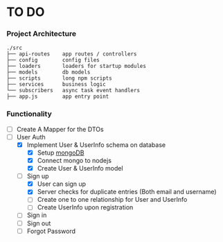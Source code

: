 # TO DO

### Project Architecture

```
./src
├── api-routes    app routes / controllers
├── config        config files
├── loaders       loaders for startup modules 
├── models        db models
├── scripts       long npm scripts
├── services      business logic
└── subscribers   async task event handlers
├── app.js        app entry point
```

### Functionality
- [ ] Create A Mapper for the DTOs
- [ ] User Auth
  - [x] Implement User & UserInfo schema on database
    - [x] Setup [mongoDB](https://www.mongodb.com/)
    - [x] Connect mongo to nodejs
    - [x] Create User & UserInfo model
  - [ ] Sign up
      - [x] User can sign up
      - [x] Server checks for duplicate entries (Both email and username)
      - [ ] Create one to one relationship for User and UserInfo
      - [ ] Create UserInfo upon registration
  - [ ] Sign in
  - [ ] Sign out
  - [ ] Forgot Password
